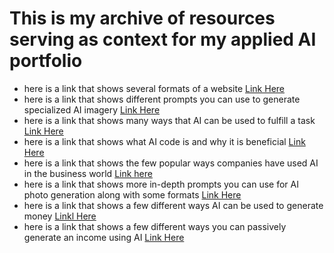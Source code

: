 # This is my archive of resources serving as context for my applied AI portfolio

- here is a link that shows several formats of a website [Link Here](https://websitesetup.org/website-layouts/)
- here is a link that shows different prompts you can use to generate specialized AI imagery [Link Here](https://www.behance.net/gallery/168398627/Creating-AI-Generated-Reference-Photos)
- here is a link that shows many ways that AI can be used to fulfill a task [Link Here](https://builtin.com/artificial-intelligence/examples-ai-in-industry)
- here is a link that shows what AI code is and why it is beneficial [Link Here](https://www.ibm.com/think/topics/ai-code-generation)
- here is a link that shows the few popular ways companies have used AI in the business world [Link here]([https://www.ibm.com/think/topics/ai-code-generation](https://www.techtarget.com/searchenterpriseai/tip/9-top-applications-of-artificial-intelligence-in-business))
- here is a link that shows more in-depth prompts you can use for AI photo generation along with some formats [Link Here](https://narrato.io/blog/40-ai-image-prompts-to-create-amazing-visuals-effortlessly/)
- here is a link that shows a few different ways AI can be used to generate money [Linkl Here](https://www.upwork.com/resources/make-money-with-ai)
- here is  a link that shows a few different ways you can passively generate an income using AI [Link Here](https://www.forbes.com/sites/rachelwells/2024/04/15/5-ways-to-make-money-online-with-ai-in-2024/)

